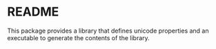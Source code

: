 # README

This package provides a library that defines unicode properties and an
executable to generate the contents of the library.
